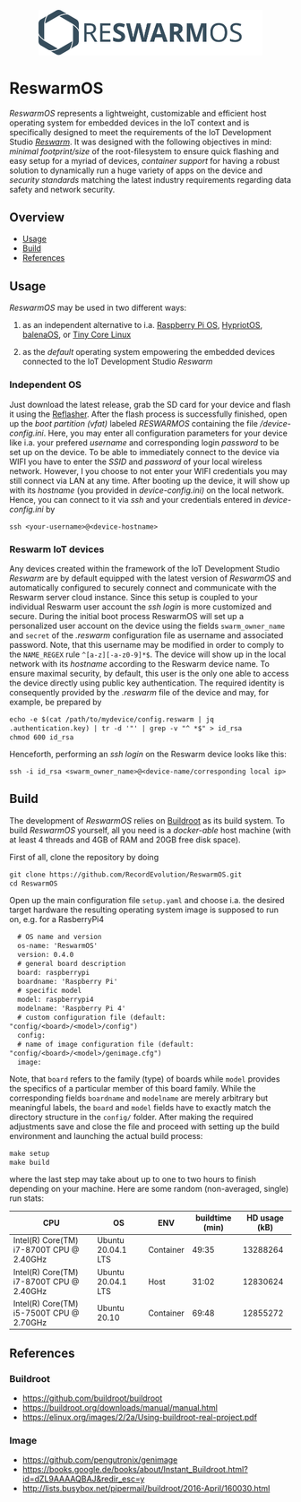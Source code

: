 
<p align="center">
  <a href="https://record-evolution.de/reswarm">
    <img
      alt="reswarm-os.svg"
      src="archive/assets/reswarm-os.svg"
      width="400"
    />
  </a>
</p>

# ReswarmOS

_ReswarmOS_ represents a lightweight, customizable and efficient host operating
system for embedded devices in the IoT context and is specifically designed to
meet the requirements of the IoT Development Studio
_[Reswarm](https://www.record-evolution.de/reswarm/)_. It was designed with the 
following objectives in mind: _minimal footprint/size_ of the root-filesystem
to ensure quick flashing and easy setup for a myriad of devices, _container support_
for having a robust solution to dynamically run a huge variety of apps on the 
device and _security standards_ matching the latest industry requirements
regarding data safety and network security.

## Overview

* [Usage](#Usage)
* [Build](#Build)
* [References](#References)

## Usage

_ReswarmOS_ may be used in two different ways:

1. as an independent alternative to i.a.
  [Raspberry Pi OS](https://www.raspberrypi.org/downloads/raspberry-pi-os/),
  [HypriotOS](https://blog.hypriot.com),
  [balenaOS](https://www.balena.io/os/),
  or [Tiny Core Linux](http://tinycorelinux.net)

1. as the _default_ operating system empowering the embedded devices connected
   to the IoT Development Studio _Reswarm_

### Independent OS

Just download the latest release, grab the SD card for your device and flash it
using the [Reflasher](https://github.com/RecordEvolution/Reflasher). After the
flash process is successfully finished, open up the _boot partition (vfat)_
labeled _RESWARMOS_ containing the file _/device-config.ini_. Here, you may enter
all configuration parameters for your device like i.a. your prefered _username_ and
corresponding login _password_ to be set up on the device. To be able to immediately
connect to the device via WIFI you have to enter the _SSID_ and _password_ of your
local wireless network. However, I you choose to not enter your WIFI credentials you
may still connect via LAN at any time. After booting up the device, it will show up
with its _hostname_ (you provided in _device-config.ini)_ on the local network.
Hence, you can connect to it via _ssh_ and your credentials entered in _device-config.ini_
by

```
ssh <your-username>@<device-hostname>
```

### Reswarm IoT devices

Any devices created within the framework of the IoT Development Studio
_Reswarm_ are by default equipped with the latest version of _ReswarmOS_
and automatically configured to securely connect and communicate with
the Reswarm server cloud instance. Since this setup is coupled to your
individual Reswarm user account the _ssh login_ is more customized and
secure. During the initial boot process ReswarmOS will set up a personalized
user account on the device using the fields `swarm_owner_name` and `secret`
of the _.reswarm_ configuration file as username and associated password.
Note, that this username may be modified in order to comply to the
`NAME_REGEX` rule `^[a-z][-a-z0-9]*$`. The device will show up in the local
network with its _hostname_ according to the Reswarm device name. To ensure
maximal security, by default, this user is the only one able to access the
device directly using public key authentication. The required identity is
consequently provided by the _.reswarm_ file of the device and may,
for example, be prepared by

```
echo -e $(cat /path/to/mydevice/config.reswarm | jq .authentication.key) | tr -d '"' | grep -v "^ *$" > id_rsa
chmod 600 id_rsa
```

Henceforth, performing an _ssh login_ on the Reswarm device looks like this:

```
ssh -i id_rsa <swarm_owner_name>@<device-name/corresponding local ip>
```

## Build

The development of _ReswarmOS_ relies on [Buildroot](https://buildroot.org)
as its build system. To build _ReswarmOS_ yourself, all you need is a
_docker-able_ host machine (with at least 4 threads and 4GB of RAM and
20GB free disk space).

First of all, clone the repository by doing

```Shell
git clone https://github.com/RecordEvolution/ReswarmOS.git
cd ReswarmOS
```

Open up the main configuration file `setup.yaml` and choose i.a. the 
desired target hardware the resulting operating system image is supposed
to run on, e.g. for a RasberryPi4

```
  # OS name and version
  os-name: 'ReswarmOS'
  version: 0.4.0
  # general board description
  board: raspberrypi
  boardname: 'Raspberry Pi'
  # specific model
  model: raspberrypi4
  modelname: 'Raspberry Pi 4'
  # custom configuration file (default: "config/<board>/<model>/config")
  config:
  # name of image configuration file (default: "config/<board>/<model>/genimage.cfg")
  image:
```

Note, that `board` refers to the family (type) of boards while `model` provides
the specifics of a particular member of this board family. While the corresponding
fields `boardname` and `modelname` are merely arbitrary but meaningful labels, the
`board` and `model` fields have to exactly match the directory structure in the
`config/` folder. After making the required adjustments save and close the file
and proceed with setting up the build environment and launching the actual build
process:

```Shell
make setup
make build
```

where the last step may take about up to one to two hours to finish
depending on your machine. Here are some random (non-averaged, single)
run stats:

| CPU                                      | OS                  | ENV             | buildtime (min) | HD usage (kB) |
|------------------------------------------|---------------------|-----------------|-----------------|---------------|
| Intel(R) Core(TM) i7-8700T CPU @ 2.40GHz | Ubuntu 20.04.1 LTS  | Container       | 49:35           | 13288264      |
| Intel(R) Core(TM) i7-8700T CPU @ 2.40GHz | Ubuntu 20.04.1 LTS  | Host            | 31:02           | 12830624      |
| Intel(R) Core(TM) i5-7500T CPU @ 2.70GHz | Ubuntu 20.10        | Container       | 69:48           | 12855272      |


## References

### Buildroot

- https://github.com/buildroot/buildroot
- https://buildroot.org/downloads/manual/manual.html
- https://elinux.org/images/2/2a/Using-buildroot-real-project.pdf

### Image

- https://github.com/pengutronix/genimage
- https://books.google.de/books/about/Instant_Buildroot.html?id=dZL9AAAAQBAJ&redir_esc=y
- http://lists.busybox.net/pipermail/buildroot/2016-April/160030.html


